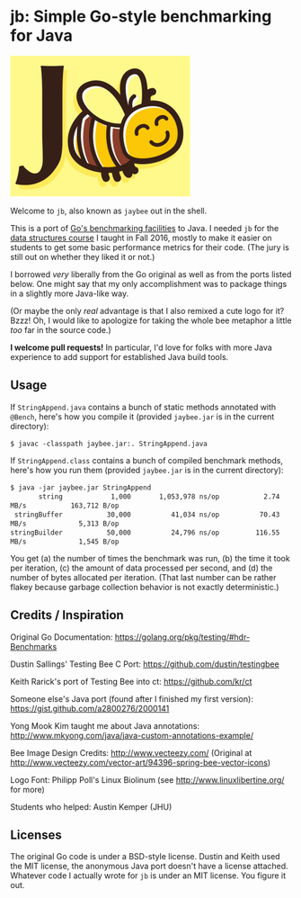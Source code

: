 # jb: Simple Go-style benchmarking for Java

![J Bee](gfx/jb-small.jpg)

Welcome to `jb`, also known as `jaybee` out in the shell.

This is a port of
[Go's benchmarking facilities](https://golang.org/pkg/testing/#hdr-Benchmarks)
to Java.
I needed `jb` for the
[data structures course](http://www.cs.jhu.edu/~cs226/)
I taught in Fall 2016, mostly to make it easier on students to get some basic
performance metrics for their code.
(The jury is still out on whether they liked it or not.)

I borrowed *very* liberally from the Go original as well as from the ports
listed below.
One might say that my only accomplishment was to package things in a slightly
more Java-like way.

(Or maybe the only *real* advantage is that I also remixed a cute logo for it?
Bzzz! Oh, I would like to apologize for taking the whole bee metaphor a little
*too* far in the source code.)

**I welcome pull requests!**
In particular, I'd love for folks with more Java experience to add support for
established Java build tools.

## Usage

If `StringAppend.java` contains a bunch of static methods annotated with
`@Bench`, here's how you compile it (provided `jaybee.jar` is in the current
directory):

```
$ javac -classpath jaybee.jar:. StringAppend.java
```

If `StringAppend.class` contains a bunch of compiled benchmark methods, here's
how you run them (provided `jaybee.jar` is in the current directory):

```
$ java -jar jaybee.jar StringAppend
       string	         1,000	     1,053,978 ns/op	       2.74 MB/s	       163,712 B/op
 stringBuffer	        30,000	        41,034 ns/op	      70.43 MB/s	         5,313 B/op
stringBuilder	        50,000	        24,796 ns/op	     116.55 MB/s	         1,545 B/op
```

You get (a) the number of times the benchmark was run, (b) the time it took
per iteration, (c) the amount of data processed per second, and (d) the
number of bytes allocated per iteration.
(That last number can be rather flakey because garbage collection behavior
is not exactly deterministic.)

## Credits / Inspiration

Original Go Documentation:
https://golang.org/pkg/testing/#hdr-Benchmarks

Dustin Sallings' Testing Bee C Port:
https://github.com/dustin/testingbee

Keith Rarick's port of Testing Bee into ct:
https://github.com/kr/ct

Someone else's Java port (found after I finished my first version):
https://gist.github.com/a2800276/2000141

Yong Mook Kim taught me about Java annotations:
http://www.mkyong.com/java/java-custom-annotations-example/

Bee Image Design Credits:
http://www.vecteezy.com/
(Original at http://www.vecteezy.com/vector-art/94396-spring-bee-vector-icons)

Logo Font:
Philipp Poll's Linux Biolinum (see http://www.linuxlibertine.org/ for more)

Students who helped: Austin Kemper (JHU)

## Licenses

The original Go code is under a BSD-style license.
Dustin and Keith used the MIT license,
the anonymous Java port doesn't have a license attached.
Whatever code I actually wrote for `jb` is under an MIT license.
You figure it out.
